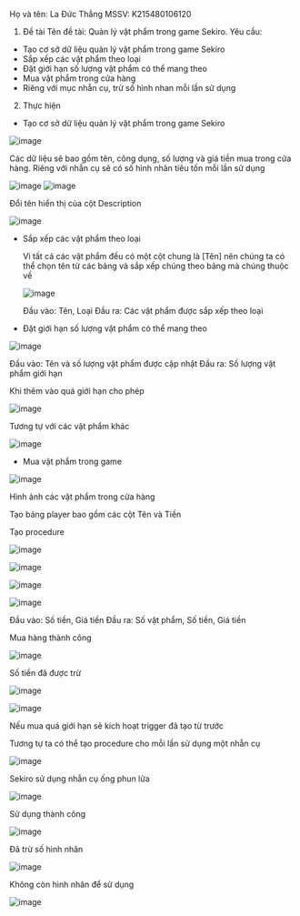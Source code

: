 
Họ và tên: La Đức Thắng
MSSV: K215480106120

1. Đề tài
Tên đề tài: Quản lý vật phẩm trong game Sekiro.
Yêu cầu:
- Tạo cơ sở dữ liệu quản lý vật phẩm trong game Sekiro
- Sắp xếp các vật phẩm theo loại
- Đặt giới hạn số lượng vật phẩm có thể mang theo
- Mua vật phẩm trong cửa hàng
- Riêng với mục nhẫn cụ, trừ số hình nhan mỗi lần sử dụng

2. Thực hiện
- Tạo cơ sở dữ liệu quản lý vật phẩm trong game Sekiro
  
![image](https://github.com/Victorius114/BT_Lon_HQTCSDL_LaDucThang/assets/167947119/a9d3c086-8de7-4358-ab0f-bfbb37e1623a)

Các dữ liệu sẽ bao gồm tên, công dụng, số lượng và giá tiền mua trong cửa hàng. Riêng với nhẫn cụ sẽ có số hình nhân tiêu tốn mỗi lần sử dụng

![image](https://github.com/Victorius114/BT_Lon_HQTCSDL_LaDucThang/assets/167947119/a10219dd-5cfe-46fb-8017-00fe6ce8912e)
![image](https://github.com/Victorius114/BT_Lon_HQTCSDL_LaDucThang/assets/167947119/e1683752-b2f4-4f4e-b7a9-484bec51f5b1)


Đổi tên hiển thị của cột Description

![image](https://github.com/Victorius114/BT_Lon_HQTCSDL_LaDucThang/assets/167947119/4c950003-710f-46c8-b0df-f6ba2a753e02)

  
- Sắp xếp các vật phẩm theo loại

  Vì tất cả các vật phẩm đều có một cột chung là [Tên] nên chúng ta có thể chọn tên từ các bảng và sắp xếp chúng theo bảng mà chúng thuộc về
  
  ![image](https://github.com/Victorius114/BT_Lon_HQTCSDL_LaDucThang/assets/167947119/b64bb8e7-7e67-4fc8-8637-9744e9bd23e1)
  
  Đầu vào: Tên, Loại
  Đầu ra: Các vật phẩm được sắp xếp theo loại

- Đặt giới hạn số lượng vật phẩm có thể mang theo
  
![image](https://github.com/Victorius114/BT_Lon_HQTCSDL_LaDucThang/assets/167947119/a0fb5eb9-1935-4dd5-991b-90c0eee95e01)

  Đầu vào: Tên và số lượng vật phẩm được cập nhật
  Đầu ra: Số lượng vật phẩm giới hạn

Khi thêm vào quá giới hạn cho phép

![image](https://github.com/Victorius114/BT_Lon_HQTCSDL_LaDucThang/assets/167947119/b51c94b7-938a-40a8-8661-a74dbd6480cb)

Tương tự với các vật phẩm khác

![image](https://github.com/Victorius114/BT_Lon_HQTCSDL_LaDucThang/assets/167947119/e52f678b-6819-4eb6-8549-85212c433a59)

  
- Mua vật phẩm trong game
  
![image](https://github.com/Victorius114/BT_Lon_HQTCSDL_LaDucThang/assets/167947119/43560d9f-dc57-4272-adf0-1aaa2cc8b326)

  Hình ảnh các vật phẩm trong cửa hàng

  Tạo bảng player bao gồm các cột Tên và Tiền
  
  
Tạo procedure

![image](https://github.com/Victorius114/BT_Lon_HQTCSDL_LaDucThang/assets/167947119/c72b2200-4de2-46fd-904a-b5dc5a615208)

![image](https://github.com/Victorius114/BT_Lon_HQTCSDL_LaDucThang/assets/167947119/e4d2f6d0-8f2c-4c1c-951d-2e192464ef1c)

![image](https://github.com/Victorius114/BT_Lon_HQTCSDL_LaDucThang/assets/167947119/c357d29f-5751-4a41-8a8c-94efdfece04e)

![image](https://github.com/Victorius114/BT_Lon_HQTCSDL_LaDucThang/assets/167947119/85d46a4c-4b47-4cc6-8617-4d908325957b)

Đầu vào: Số tiền, Giá tiền
Đầu ra: Số vật phẩm, Số tiền, Giá tiền

Mua hàng thành công

![image](https://github.com/Victorius114/BT_Lon_HQTCSDL_LaDucThang/assets/167947119/76c6e1fa-e1e1-4ef0-b3d1-ecac333d12e6)



 Số tiền đã được trừ
 
![image](https://github.com/Victorius114/BT_Lon_HQTCSDL_LaDucThang/assets/167947119/42b4bafc-2b90-407e-9e9e-e079e185ef40)

![image](https://github.com/Victorius114/BT_Lon_HQTCSDL_LaDucThang/assets/167947119/61a07465-04ea-48b1-8fce-e8a99b522767)

Nếu mua quá giới hạn sẽ kích hoạt trigger đã tạo từ trước

Tương tự ta có thể tạo procedure cho mỗi lần sử dụng một nhẫn cụ

![image](https://github.com/Victorius114/BT_Lon_HQTCSDL_LaDucThang/assets/167947119/7279c0f8-199b-4fb2-a95d-0c989d424df7)

Sekiro sử dụng nhẫn cụ ống phun lửa

![image](https://github.com/Victorius114/BT_Lon_HQTCSDL_LaDucThang/assets/167947119/7901d056-1846-4f69-aec0-c44e2fc35cea)



Sử dụng thành công

![image](https://github.com/Victorius114/BT_Lon_HQTCSDL_LaDucThang/assets/167947119/a9ec07bc-a333-4501-8b30-eb365f06cc41)


Đã trừ số hình nhân

![image](https://github.com/Victorius114/BT_Lon_HQTCSDL_LaDucThang/assets/167947119/4fe2c23f-fef8-4137-8a73-43e62d69fa11)

Không còn hình nhân để sử dụng

![image](https://github.com/Victorius114/BT_Lon_HQTCSDL_LaDucThang/assets/167947119/2856d1d3-1f8a-4593-b96b-96072f1795e2)











